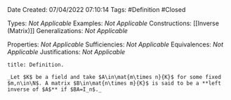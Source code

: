 <br />
<br />

Date Created: 07/04/2022 07:10:14
Tags: #Definition #Closed

Types: _Not Applicable_
Examples: _Not Applicable_
Constructions: [[Inverse (Matrix)]]
Generalizations: _Not Applicable_

Properties: _Not Applicable_
Sufficiencies: _Not Applicable_
Equivalences: _Not Applicable_
Justifications: _Not Applicable_

``` ad-Definition
title: Definition.

_Let $K$ be a field and take $A\in\mat{m\times n}{K}$ for some fixed $m,n\in\N$. A matrix $B\in\mat{n\times m}{K}$ is said to be a **left inverse of $A$** if $BA=I_n$._

```
